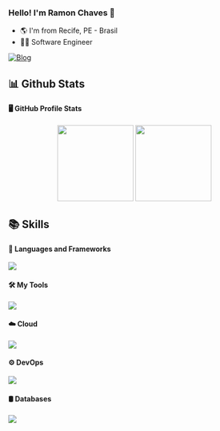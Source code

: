### Hello! I'm Ramon Chaves 👋 

-   🌎 I'm from Recife, PE - Brasil
-   👨‍💻 Software Engineer
 
[![Blog](https://img.shields.io/badge/LinkedIn-0077B5?style=for-the-badge&logo=linkedin&logoColor=white)](https://www.linkedin.com/in/rgb-keys/)

<!--   📊stats   -->
<h2> 📊 Github Stats </h2>

 <h4> 🖥️ GitHub Profile Stats </h4>

<div align="center">
 <img height="152em" src="https://github-readme-stats.vercel.app/api?username=rgb-keys&show_icons=true&theme=tokyonight&include_all_commits=true&count_private=true"/>
 <img height="152em" src="https://github-readme-stats.vercel.app/api/top-langs/?username=rgb-keys&layout=compact&theme=tokyonight&hide=html,css,scss" />
</div>

<!--   📚Skills   -->
<h2> 📚 Skills </h2>

<!--   🔧frameWorks   -->

<h4> 🔧 Languages ​​and Frameworks </h4>

<p>
  <a>
    <img src="https://skillicons.dev/icons?i=spring,java,kotlin,javascript,maven,gradle" />
  </a>
</p>

<!--   🛠tools   -->

<h4> 🛠 My Tools </h4>
<p>
  <a>
    <img src="https://skillicons.dev/icons?i=vscode,idea,postman,git,bash,powershell" />
  </a>
</p>

<!--   ☁️cloud   -->

<h4> ☁️ Cloud </h4>

<p>
  <a>
    <img src="https://skillicons.dev/icons?i=aws" />
  </a>
</p>

<!--   ⚙devops   -->

<h4> ⚙ DevOps </h4>

<p>
  <a>
    <img src="https://skillicons.dev/icons?i=docker" />
  </a>
</p>

<!--   🛢databases   -->

<h4> 🛢 Databases </h4>

<p>
  <a>
    <img src="https://skillicons.dev/icons?i=mysql,postgres" />
  </a>
</p>
